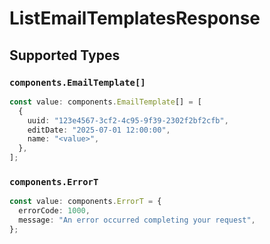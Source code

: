 # ListEmailTemplatesResponse


## Supported Types

### `components.EmailTemplate[]`

```typescript
const value: components.EmailTemplate[] = [
  {
    uuid: "123e4567-3cf2-4c95-9f39-2302f2bf2cfb",
    editDate: "2025-07-01 12:00:00",
    name: "<value>",
  },
];
```

### `components.ErrorT`

```typescript
const value: components.ErrorT = {
  errorCode: 1000,
  message: "An error occurred completing your request",
};
```

